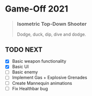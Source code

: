 # Game-Off 2021
> ### Isometric Top-Down Shooter
> Dodge, duck, dip, dive and dodge.

## TODO NEXT
- [x] Basic weapon functionality
- [x] Basic UI
- [ ] Basic enemy
- [ ] Implement Gas + Explosive Grenades
- [ ] Create Mannequin animations
- [ ] Fix Healthbar bug
